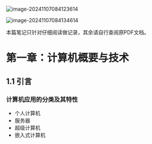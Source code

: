 ![image-20241107084123614](F:\note\my_note\Basic\计算机组成原理\assets\image-20241107084123614.png)

![image-20241107084134614](F:\note\my_note\Basic\计算机组成原理\assets\image-20241107084134614.png)

本篇笔记只针对仔细阅读做记录，其余请自行查阅原PDF文档。

# 第一章：计算机概要与技术



## 1.1 引言

###  计算机应用的分类及其特性

- 个人计算机
- 服务器
- 超级计算机
- 嵌入式计算机